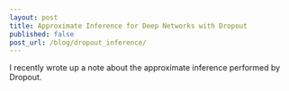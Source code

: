 ```yaml
---
layout: post
title: Approximate Inference for Deep Networks with Dropout
published: false
post_url: /blog/dropout_inference/
---
```


I recently wrote up a note about the approximate inference
performed by Dropout.
